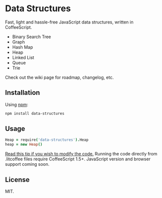 # Data Structures
Fast, light and hassle-free JavaScript data structures, written in CoffeeScript.

* Binary Search Tree
* Graph
* Hash Map
* Heap
* Linked List
* Queue
* Trie

Check out the wiki page for roadmap, changelog, etc.
## Installation
Using [npm](http://www.npmjs.org):
```bash
npm install data-structures
```
## Usage
```coffeescript
Heap = require('data-structures').Heap
heap = new Heap()
```

[Read this tip if you wish to modify the code.](https://www.github.com/chenglou/data-structures/wiki/Literate-CoffeeScript-setup-in-Sublime-Text)
Running the code directly from .litcoffee files require CoffeeScript 1.5+. JavaScript version and browser support coming soon.

## License
MIT.